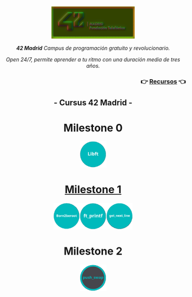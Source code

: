 <p align="center" width="100%">
    <img width="45%" src="documentation/42-Madrid.png"> 
</p>
 
<p align="center" width="100%"><i><b>42 Madrid</b> Campus de programación gratuito y revolucionario.</i></p>

<p align="center" width="100%"><i>Open 24/7, permite aprender a tu ritmo con una duración media de tres años.</i></p>

 <h3 align="right">👉 <a href="documentation/">Recursos</a> 👈</h3>

<h2 align="center" width=100%">- Cursus 42 Madrid -</h2>


<h1 align="center">Milestone 0</h1>
<p align="center" width="100%"><a href="0/"><img src="documentation/0/libft.png" width="72" /></p>



<h1 align="center">Milestone 1</h1>
<p align="center" width="100%"><a href="milestone_1/born2beroot"><img src="documentation/milestone_1/born2beroot.png" width="72" /><a/><a href="milestone_1/printf/"><img src="documentation/milestone_1/ft_printf.png" width="72" /></a><a href="milestone_1/get_next_line/"><img src="documentation/milestone_1/get_next_line.png" width="72" /></a></p>
<h1 align="center">Milestone 2</h1>
<p align="center" width="100%"><a href="#"><img src="documentation/milestone_2/push_swap.png" width="72" /><a/>


